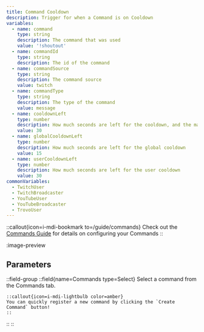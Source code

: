 ```yaml
---
title: Command Cooldown
description: Trigger for when a Command is on Cooldown
variables:
  - name: command
    type: string
    description: The command that was used
    value: '!shoutout'
  - name: commandId
    type: string
    description: The id of the command
  - name: commandSource
    type: string
    description: The command source
    value: twitch
  - name: commandType
    type: string
    description: The type of the command
    value: message
  - name: cooldownLeft
    type: number
    description: How much seconds are left for the cooldown, and the maximum of the global and user cooldown
    value: 30
  - name: globalCooldownLeft
    type: number
    description: How much seconds are left for the global cooldown
    value: 15
  - name: userCooldownLeft
    type: number
    description: How much seconds are left for the user cooldown
    value: 30
commonVariables:
  - TwitchUser
  - TwitchBroadcaster
  - YouTubeUser
  - YouTubeBroadcaster
  - TrovoUser
---
```


::callout{icon=i-mdi-bookmark to=/guide/commands}
Check out the [Commands Guide](/guide/commands) for details on configuring your Commands
::

:image-preview

## Parameters
::field-group
  ::field{name=Commands type=Select}
    Select a command from the Commands tab.

    ::callout{icon=i-mdi-lightbulb color=amber}
    You can quickly register a new command by clicking the `Create Command` button!
    ::
  ::
::